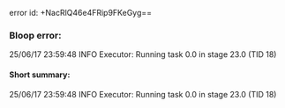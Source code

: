error id: +NacRlQ46e4FRip9FKeGyg==
### Bloop error:

25/06/17 23:59:48 INFO Executor: Running task 0.0 in stage 23.0 (TID 18)
#### Short summary: 

25/06/17 23:59:48 INFO Executor: Running task 0.0 in stage 23.0 (TID 18)